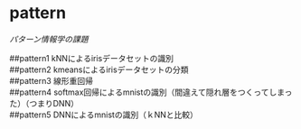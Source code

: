 # pattern

*パターン情報学の課題*

##pattern1
kNNによるirisデータセットの識別  
##pattern2
kmeansによるirisデータセットの分類  
##pattern3
線形重回帰  
##pattern4
softmax回帰によるmnistの識別（間違えて隠れ層をつくってしまった）（つまりDNN）  
##pattern5
DNNによるmnistの識別（ｋNNと比較）  
